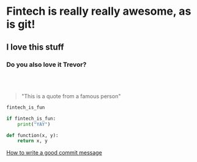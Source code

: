 # Fintech is really really awesome, as is git!

## I love this stuff

### Do you also love it Trevor?
<br><br>
> "This is a quote from a famous person"

```python
fintech_is_fun

if fintech_is_fun:
    print("YAY")

def function(x, y):
    return x, y
```

[How to write a good commit message](https://chris.beams.io/posts/git-commit/)
